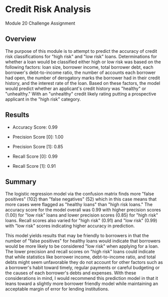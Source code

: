 # Credit Risk Analysis
Module 20 Challenge Assignment

## Overview
The purpose of this module is to attempt to predict the accuracy of credit risk classifications for "high risk" and "low risk" loans. Determinations for whether a loan would be classified either high or low risk was based on the following factors: loan size, borrower income, total borrower debt, each borrower's debt-to-income ratio, the number of accounts each borrower had open, the number of derogatory marks the borrower had in their credit history, and the interest rate of the loan. Based on these factors, the model would predict whether an applicant's credit history was "healthy" or "unhealthy." With an "unhealthy" credit likely rating putting a prospective applicant in the "high risk" category.

## Results

- Accuracy Score: 0.99

- Precision Score [0]: 1.00
- Precision  Score [1]: 0.85

- Recall Score [0]: 0.99
- Recall Score [1]: 0.91


## Summary
The logistic regression model via the confusion matrix finds more "false positives" (102) than "false negatives" (52) which in this case means that more cases were flagged as "healthy loans" than "high risk loans." The accuracy score for the model overall was 0.99 with higher precision scores (1.00) for "low risk" loans and lower precision scores (0.85) for "high risk" loans. Recall scores also varied for "high risk" (0.91) and "low risk" (0.99) with "low risk" scores indicating higher accuracy in prediction.

This model yields results that may be friendly to borrowers in that the number of "false positives" for healthy loans would indicate that borrowers would be more likely to be considered "low risk" when applying for a loan. The lower precision and recall scores on "high risk" loans could indicate that while statistics like borrower income, debt-to-income ratio, and total debts might seem unfavorable they do not account for other factors such as a borrower's habit toward timely, regular payments or careful budgeting or the causes of each borrower's debts and expenses. With these considerations in mind, I would recommend this prediction model in that it leans toward a slightly more borrower friendly model while maintaining an acceptable margin of error for lending institutions.